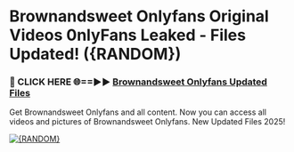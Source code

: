 # Brownandsweet Onlyfans Original Videos 0nlyFans Leaked - Files Updated! ({RANDOM})

<h3>🔴 CLICK HERE 🌐==►► <a href="https://betterlinks.top/A2PfLJ" rel="nofollow">Brownandsweet Onlyfans Updated Files</a></h3>

Get Brownandsweet Onlyfans and all content. Now you can access all videos and pictures of Brownandsweet Onlyfans. New Updated Files 2025!

[![{RANDOM}](https://i.imgur.com/ppqm5kG.gif)](https://betterlinks.top/A2PfLJ)